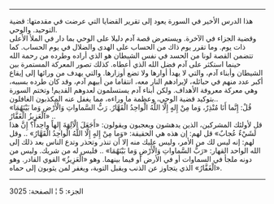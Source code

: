 ------------------------------------------------------------------------

هذا الدرس الأخير في السورة يعود إلى تقرير القضايا التي عرضت في مقدمتها:
قضية التوحيد. والوحي.  
وقضية الجزاء في الآخرة. ويستعرض قصة آدم دليلا على الوحي بما دار في الملأ
الأعلى ذات يوم. وما تقرر يوم ذاك من الحساب على الهدى والضلال في يوم
الحساب. كما تتضمن القصة لونا من الحسد في نفس الشيطان هو الذي أراده وطرده
من رحمة الله حينما استكثر على آدم فضل الله الذي أعطاه. كذلك تصور المعركة
المستمرة بين الشيطان وأبناء آدم، والتي لا يهدأ أوارها ولا تضع أوزارها.
والتي يهدف من ورائها إلى إيقاع أكبر عدد منهم في حبائله، لإيرادهم النار
معه، انتقاما من أبيهم آدم، وقد كان طرده بسببه، وهي معركة معروفة الأهداف.
ولكن أبناء آدم يستسلمون لعدوهم القديم! وتختم السورة بتوكيد قضية الوحي،
وعظمة ما وراءه، مما يغفل عنه المكذبون الغافلون..  
«قُلْ: إِنَّما أَنَا مُنْذِرٌ، وَما مِنْ إِلهٍ إِلَّا اللَّهُ الْواحِدُ الْقَهَّارُ. رَبُّ السَّماواتِ
وَالْأَرْضِ وَما بَيْنَهُمَا الْعَزِيزُ الْغَفَّارُ» ..  
قل لأولئك المشركين، الذين يدهشون ويعجبون ويقولون: «أَجَعَلَ الْآلِهَةَ إِلهاً
واحِداً؟ إِنَّ هذا لَشَيْءٌ عُجابٌ» قل لهم: إن هذه هي الحقيقة: «وَما مِنْ إِلهٍ إِلَّا اللَّهُ
الْواحِدُ الْقَهَّارُ» .. وقل لهم: إنه ليس لك من الأمر، وليس عليك منه إلا أن
تنذر وتحذر وتدع الناس بعد ذلك إلى الله الواحد القهار: «رَبُّ السَّماواتِ
وَالْأَرْضِ وَما بَيْنَهُمَا» .. فليس له من شريك. وليس من دونه ملجأ في السماوات أو
في الأرض أو فيما بينهما. وهو «الْعَزِيزُ» القوي القادر. وهو «الْغَفَّارُ» الذي
يتجاوز عن الذنب ويقبل التوبة، ويغفر لمن يثوبون إلى حماه.

------------------------------------------------------------------------

الجزء: 5 ¦ الصفحة: 3025
